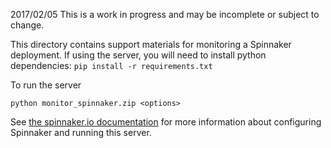 2017/02/05
This is a work in progress and may be incomplete or subject to change.

This directory contains support materials for monitoring a Spinnaker deployment.
If using the server, you will need to install python dependencies:
```pip install -r requirements.txt```

To run the server
```
python monitor_spinnaker.zip <options>
```


See [the spinnaker.io documentation](https://dash.readme.io/legacy/project/spinnaker/v1.0/docs/monitoring-a-spinnaker-deployment) for more information about configuring Spinnaker and running this server.

